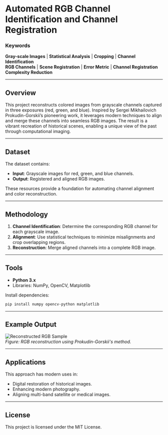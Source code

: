 # Automated RGB Channel Identification and Channel Registration

### Keywords  
**Gray-scale Images** | **Statistical Analysis** | **Cropping** | **Channel Identification**  
**RGB Channels** | **Scene Registration** | **Error Metric** | **Channel Registration**  
**Complexity Reduction**

---

## Overview  

This project reconstructs colored images from grayscale channels captured in three exposures (red, green, and blue). Inspired by Sergei Mikhailovich Prokudin-Gorskii’s pioneering work, it leverages modern techniques to align and merge these channels into seamless RGB images. The result is a vibrant recreation of historical scenes, enabling a unique view of the past through computational imaging.

---

## Dataset  

The dataset contains:  
- **Input**: Grayscale images for red, green, and blue channels.  
- **Output**: Registered and aligned RGB images.  

These resources provide a foundation for automating channel alignment and color reconstruction.

---

## Methodology  

1. **Channel Identification**: Determine the corresponding RGB channel for each grayscale image.  
2. **Alignment**: Use statistical techniques to minimize misalignments and crop overlapping regions.  
3. **Reconstruction**: Merge aligned channels into a complete RGB image.

---

## Tools  

- **Python 3.x**  
- Libraries: NumPy, OpenCV, Matplotlib  

Install dependencies:  

```bash
pip install numpy opencv-python matplotlib
```

---

## Example Output  

![Reconstructed RGB Sample](path-to-image.png)  
*Figure: RGB reconstruction using Prokudin-Gorskii's method.*

---

## Applications  

This approach has modern uses in:  
- Digital restoration of historical images.  
- Enhancing modern photography.  
- Aligning multi-band satellite or medical images.

---

## License  

This project is licensed under the MIT License.
